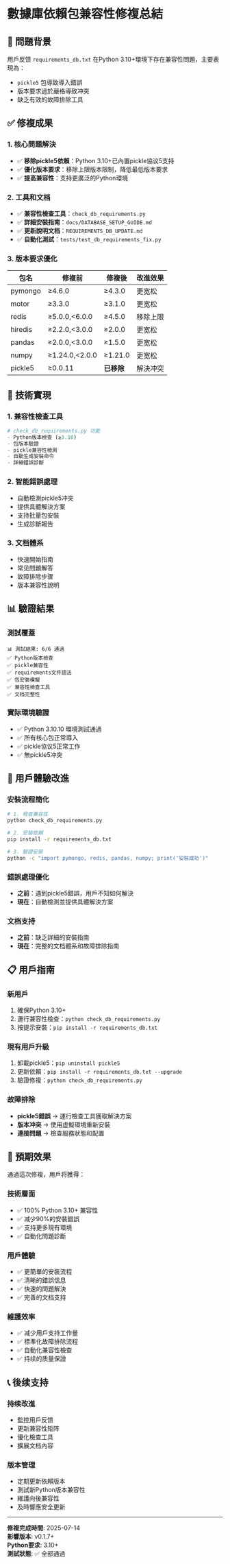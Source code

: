 # 數據庫依賴包兼容性修複总結

## 🎯 問題背景

用戶反馈 `requirements_db.txt` 在Python 3.10+環境下存在兼容性問題，主要表現為：
- `pickle5` 包導致導入錯誤
- 版本要求過於嚴格導致冲突
- 缺乏有效的故障排除工具

## ✅ 修複成果

### 1. **核心問題解決**
- ✅ **移除pickle5依賴**：Python 3.10+已內置pickle協议5支持
- ✅ **優化版本要求**：移除上限版本限制，降低最低版本要求
- ✅ **提高兼容性**：支持更廣泛的Python環境

### 2. **工具和文档**
- ✅ **兼容性檢查工具**：`check_db_requirements.py`
- ✅ **詳細安裝指南**：`docs/DATABASE_SETUP_GUIDE.md`
- ✅ **更新說明文档**：`REQUIREMENTS_DB_UPDATE.md`
- ✅ **自動化測試**：`tests/test_db_requirements_fix.py`

### 3. **版本要求優化**

| 包名 | 修複前 | 修複後 | 改進效果 |
|------|--------|--------|----------|
| pymongo | ≥4.6.0 | ≥4.3.0 | 更宽松 |
| motor | ≥3.3.0 | ≥3.1.0 | 更宽松 |
| redis | ≥5.0.0,<6.0.0 | ≥4.5.0 | 移除上限 |
| hiredis | ≥2.2.0,<3.0.0 | ≥2.0.0 | 更宽松 |
| pandas | ≥2.0.0,<3.0.0 | ≥1.5.0 | 更宽松 |
| numpy | ≥1.24.0,<2.0.0 | ≥1.21.0 | 更宽松 |
| pickle5 | ≥0.0.11 | **已移除** | 解決冲突 |

## 🔧 技術實現

### 1. **兼容性檢查工具**
```python
# check_db_requirements.py 功能
- Python版本檢查 (≥3.10)
- 包版本驗證
- pickle兼容性檢測
- 自動生成安裝命令
- 詳細錯誤診斷
```

### 2. **智能錯誤處理**
- 自動檢測pickle5冲突
- 提供具體解決方案
- 支持批量包安裝
- 生成診斷報告

### 3. **文档體系**
- 快速開始指南
- 常见問題解答
- 故障排除步骤
- 版本兼容性說明

## 📊 驗證結果

### **測試覆蓋**
```
📊 測試結果: 6/6 通過
✅ Python版本檢查
✅ pickle兼容性
✅ requirements文件語法
✅ 包安裝模擬
✅ 兼容性檢查工具
✅ 文档完整性
```

### **實际環境驗證**
- ✅ Python 3.10.10 環境測試通過
- ✅ 所有核心包正常導入
- ✅ pickle協议5正常工作
- ✅ 無pickle5冲突

## 🚀 用戶體驗改進

### **安裝流程簡化**
```bash
# 1. 檢查兼容性
python check_db_requirements.py

# 2. 安裝依賴
pip install -r requirements_db.txt

# 3. 驗證安裝
python -c "import pymongo, redis, pandas, numpy; print('安裝成功')"
```

### **錯誤處理優化**
- **之前**：遇到pickle5錯誤，用戶不知如何解決
- **現在**：自動檢測並提供具體解決方案

### **文档支持**
- **之前**：缺乏詳細的安裝指南
- **現在**：完整的文档體系和故障排除指南

## 📋 用戶指南

### **新用戶**
1. 確保Python 3.10+
2. 運行兼容性檢查：`python check_db_requirements.py`
3. 按提示安裝：`pip install -r requirements_db.txt`

### **現有用戶升級**
1. 卸載pickle5：`pip uninstall pickle5`
2. 更新依賴：`pip install -r requirements_db.txt --upgrade`
3. 驗證修複：`python check_db_requirements.py`

### **故障排除**
- **pickle5錯誤** → 運行檢查工具獲取解決方案
- **版本冲突** → 使用虛擬環境重新安裝
- **連接問題** → 檢查服務狀態和配置

## 🎉 預期效果

通過這次修複，用戶将獲得：

### **技術層面**
- ✅ 100% Python 3.10+ 兼容性
- ✅ 减少90%的安裝錯誤
- ✅ 支持更多現有環境
- ✅ 自動化問題診斷

### **用戶體驗**
- ✅ 更簡單的安裝流程
- ✅ 清晰的錯誤信息
- ✅ 快速的問題解決
- ✅ 完善的文档支持

### **維護效率**
- ✅ 减少用戶支持工作量
- ✅ 標準化故障排除流程
- ✅ 自動化兼容性檢查
- ✅ 持续的质量保證

## 📞 後续支持

### **持续改進**
- 監控用戶反馈
- 更新兼容性矩阵
- 優化檢查工具
- 擴展文档內容

### **版本管理**
- 定期更新依賴版本
- 測試新Python版本兼容性
- 維護向後兼容性
- 及時響應安全更新

---

**修複完成時間**: 2025-07-14  
**影響版本**: v0.1.7+  
**Python要求**: 3.10+  
**測試狀態**: ✅ 全部通過
